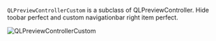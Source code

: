 `QLPreviewControllerCustom` is a subclass of QLPreviewController. Hide toobar perfect and custom navigationbar right item perfect.

![QLPreviewControllerCustom](https://github.com/zhongyang/QLPreviewControllerCustom/blob/master/QLPreviewControllerCustom.gif)
